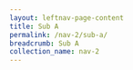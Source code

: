 ```yaml
---
layout: leftnav-page-content
title: Sub A
permalink: /nav-2/sub-a/
breadcrumb: Sub A
collection_name: nav-2
---
```


